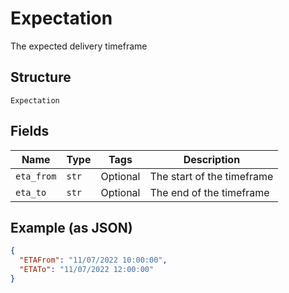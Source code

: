 
# Expectation

The expected delivery timeframe

## Structure

`Expectation`

## Fields

| Name | Type | Tags | Description |
|  --- | --- | --- | --- |
| `eta_from` | `str` | Optional | The start of the timeframe |
| `eta_to` | `str` | Optional | The end of the timeframe |

## Example (as JSON)

```json
{
  "ETAFrom": "11/07/2022 10:00:00",
  "ETATo": "11/07/2022 12:00:00"
}
```

